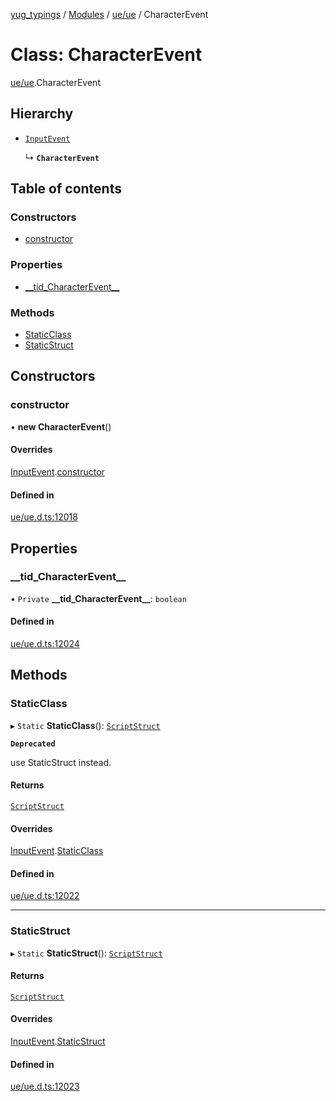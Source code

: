 [yug_typings](../README.md) / [Modules](../modules.md) / [ue/ue](../modules/ue_ue.md) / CharacterEvent

# Class: CharacterEvent

[ue/ue](../modules/ue_ue.md).CharacterEvent

## Hierarchy

- [`InputEvent`](ue_ue.InputEvent.md)

  ↳ **`CharacterEvent`**

## Table of contents

### Constructors

- [constructor](ue_ue.CharacterEvent.md#constructor)

### Properties

- [\_\_tid\_CharacterEvent\_\_](ue_ue.CharacterEvent.md#__tid_characterevent__)

### Methods

- [StaticClass](ue_ue.CharacterEvent.md#staticclass)
- [StaticStruct](ue_ue.CharacterEvent.md#staticstruct)

## Constructors

### constructor

• **new CharacterEvent**()

#### Overrides

[InputEvent](ue_ue.InputEvent.md).[constructor](ue_ue.InputEvent.md#constructor)

#### Defined in

[ue/ue.d.ts:12018](https://github.com/YugMetaverse/yug_typings/blob/b7d9b19/ue/ue.d.ts#L12018)

## Properties

### \_\_tid\_CharacterEvent\_\_

• `Private` **\_\_tid\_CharacterEvent\_\_**: `boolean`

#### Defined in

[ue/ue.d.ts:12024](https://github.com/YugMetaverse/yug_typings/blob/b7d9b19/ue/ue.d.ts#L12024)

## Methods

### StaticClass

▸ `Static` **StaticClass**(): [`ScriptStruct`](ue_ue.ScriptStruct.md)

**`Deprecated`**

use StaticStruct instead.

#### Returns

[`ScriptStruct`](ue_ue.ScriptStruct.md)

#### Overrides

[InputEvent](ue_ue.InputEvent.md).[StaticClass](ue_ue.InputEvent.md#staticclass)

#### Defined in

[ue/ue.d.ts:12022](https://github.com/YugMetaverse/yug_typings/blob/b7d9b19/ue/ue.d.ts#L12022)

___

### StaticStruct

▸ `Static` **StaticStruct**(): [`ScriptStruct`](ue_ue.ScriptStruct.md)

#### Returns

[`ScriptStruct`](ue_ue.ScriptStruct.md)

#### Overrides

[InputEvent](ue_ue.InputEvent.md).[StaticStruct](ue_ue.InputEvent.md#staticstruct)

#### Defined in

[ue/ue.d.ts:12023](https://github.com/YugMetaverse/yug_typings/blob/b7d9b19/ue/ue.d.ts#L12023)
